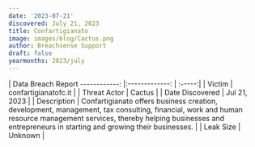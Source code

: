 ```yaml
---
date: '2023-07-21'
discovered: July 21, 2023
title: Confartigianato
image: images/blog/Cactus.png
author: Breachsense Support
draft: false
yearmonths: 2023/july
---
```



| Data Breach Report
------------:     |:-------------:    | :-----:|
| Victim      | confartigianatofc.it      | 
| Threat Actor      | Cactus      | 
| Date Discovered      | Jul 21, 2023      | 
| Description      | Confartigianato offers business creation, development, management, tax consulting, financial, work and human resource management services, thereby helping businesses and entrepreneurs in starting and growing their businesses.      | 
| Leak Size      | Unknown      | 

